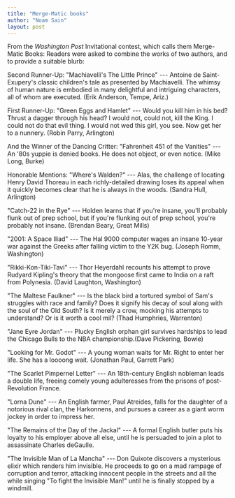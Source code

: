```yaml
---
title: "Merge-Matic books"
author: "Noam Sain"
layout: post
---
```


From the *Washington Post* Invitational contest, which calls them Merge-Matic Books: Readers were asked to combine the works of two authors, and to provide a suitable blurb:

Second Runner-Up: "Machiavelli's The Little Prince" --- Antoine de Saint-Exupery's classic children's tale as presented by Machiavelli. The whimsy of human nature is embodied in many delightful and intriguing characters, all of whom are executed. (Erik Anderson, Tempe, Ariz.)

First Runner-Up: "Green Eggs and Hamlet" --- Would you kill him in his bed? Thrust a dagger through his head? I would not, could not, kill the King. I could not do that evil thing. I would not wed this girl, you see. Now get her to a nunnery. (Robin Parry, Arlington)

And the Winner of the Dancing Critter: "Fahrenheit 451 of the Vanities" --- An '80s yuppie is denied books. He does not object, or even notice. (Mike Long, Burke)

Honorable Mentions: "Where's Walden?" --- Alas, the challenge of locating Henry David Thoreau in each richly-detailed drawing loses its appeal when it quickly becomes clear that he is always in the woods. (Sandra Hull, Arlington)

"Catch-22 in the Rye" --- Holden learns that if you're insane, you'll probably flunk out of prep school, but if you're flunking out of prep school, you're probably not insane. (Brendan Beary, Great Mills)

"2001: A Space Iliad" --- The Hal 9000 computer wages an insane 10-year war against the Greeks after falling victim to the Y2K bug. (Joseph Romm, Washington)

"Rikki-Kon-Tiki-Tavi" --- Thor Heyerdahl recounts his attempt to prove Rudyard Kipling's theory that the mongoose first came to India on a raft from Polynesia. (David Laughton, Washington)

"The Maltese Faulkner" --- Is the black bird a tortured symbol of Sam's struggles with race and family? Does it signify his decay of soul along with the soul of the Old South? Is it merely a crow, mocking his attempts to understand? Or is it worth a cool mil? (Thad Humphries, Warrenton)

"Jane Eyre Jordan" --- Plucky English orphan girl survives hardships to lead the Chicago Bulls to the NBA championship.(Dave Pickering, Bowie)

"Looking for Mr. Godot" --- A young woman waits for Mr. Right to enter her life. She has a loooong wait. (Jonathan Paul, Garrett Park)

"The Scarlet Pimpernel Letter" --- An 18th-century English nobleman leads a double life, freeing comely young adulteresses from the prisons of post-Revolution France.

"Lorna Dune" --- An English farmer, Paul Atreides, falls for the daughter of a notorious rival clan, the Harkonnens, and pursues a career as a giant worm jockey in order to impress her.

"The Remains of the Day of the Jackal" --- A formal English butler puts his loyalty to his employer above all else, until he is persuaded to join a plot to assassinate Charles deGaulle.

"The Invisible Man of La Mancha" --- Don Quixote discovers a mysterious elixir which renders him invisible. He proceeds to go on a mad rampage of corruption and terror, attacking innocent people in the streets and all the while singing "To fight the Invisible Man!" until he is finally stopped by a windmill.
